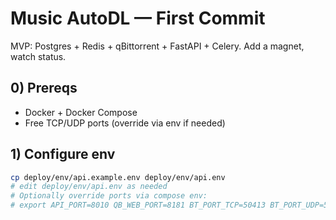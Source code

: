 # Music AutoDL — First Commit

MVP: Postgres + Redis + qBittorrent + FastAPI + Celery. Add a magnet, watch status.

## 0) Prereqs
- Docker + Docker Compose
- Free TCP/UDP ports (override via env if needed)

## 1) Configure env
```bash
cp deploy/env/api.example.env deploy/env/api.env
# edit deploy/env/api.env as needed
# Optionally override ports via compose env:
# export API_PORT=8010 QB_WEB_PORT=8181 BT_PORT_TCP=50413 BT_PORT_UDP=50413
